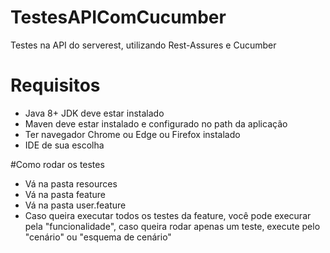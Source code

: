 # TestesAPIComCucumber
Testes na API do serverest, utilizando Rest-Assures e Cucumber

# Requisitos

- Java 8+ JDK deve estar instalado
- Maven deve estar instalado e configurado no path da aplicação
- Ter navegador Chrome ou Edge ou Firefox instalado
- IDE de sua escolha
 
#Como rodar os  testes
- Vá na pasta resources
- Vá na pasta feature
- Vá na pasta user.feature
- Caso queira executar todos os testes da feature, você pode execurar pela "funcionalidade", caso queira rodar apenas um teste, execute pelo "cenário" ou "esquema de cenário"